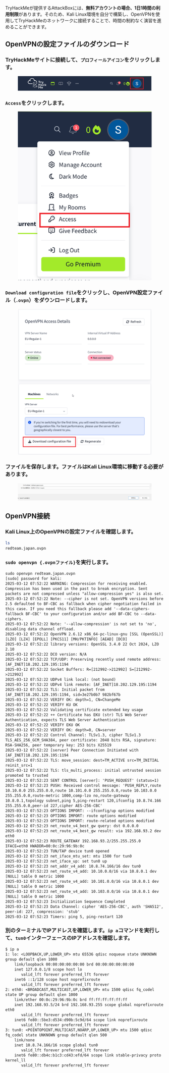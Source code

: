TryHackMeが提供するAttackBoxには、**無料アカウントの場合、1日1時間の利用制限**があります。そのため、Kali Linux環境を自分で構築し、OpenVPNを使用してTryHackMeのネットワークに接続することで、時間の制約なく演習を進めることができます。


## OpenVPNの設定ファイルのダウンロード

### TryHackMeサイトに接続して、`プロフィールアイコン`をクリックします。

<figure><img src="../assets/Pasted image 20250312204640.png" alt=""><figcaption></figcaption></figure>

### `Access`をクリックします。

<figure><img src="../assets/Pasted image 20250312204716.png" alt=""><figcaption></figcaption></figure>


### `Download configuration file`をクリックし、OpenVPN設定ファイル（`.ovpn`）をダウンロードします。

<figure><img src="../assets/Pasted image 20250312204819.png" alt=""><figcaption></figcaption></figure>



### ファイルを保存します。ファイルはKali Linux環境に移動する必要があります。
<figure><img src="../assets/Pasted image 20250312205009.png" alt=""><figcaption></figcaption></figure>




## OpenVPN接続

### Kali Linux上のOpenVPNの設定ファイルを確認します。
```bash
ls
redteam.japan.ovpn
```

### `sudo openvpn {.ovpnファイル}`を実行します。
```shell
sudo openvpn redteam.japan.ovpn
[sudo] password for kali:
2025-03-12 07:52:22 WARNING: Compression for receiving enabled. Compression has been used in the past to break encryption. Sent packets are not compressed unless "allow-compression yes" is also set.
2025-03-12 07:52:22 Note: --cipher is not set. OpenVPN versions before 2.5 defaulted to BF-CBC as fallback when cipher negotiation failed in this case. If you need this fallback please add '--data-ciphers-fallback BF-CBC' to your configuration and/or add BF-CBC to --data-ciphers.
2025-03-12 07:52:22 Note: '--allow-compression' is not set to 'no', disabling data channel offload.
2025-03-12 07:52:22 OpenVPN 2.6.12 x86_64-pc-linux-gnu [SSL (OpenSSL)] [LZO] [LZ4] [EPOLL] [PKCS11] [MH/PKTINFO] [AEAD] [DCO]
2025-03-12 07:52:22 library versions: OpenSSL 3.4.0 22 Oct 2024, LZO 2.10
2025-03-12 07:52:22 DCO version: N/A
2025-03-12 07:52:22 TCP/UDP: Preserving recently used remote address: [AF_INET]18.202.129.195:1194
2025-03-12 07:52:22 Socket Buffers: R=[212992->212992] S=[212992->212992]
2025-03-12 07:52:22 UDPv4 link local: (not bound)
2025-03-12 07:52:22 UDPv4 link remote: [AF_INET]18.202.129.195:1194
2025-03-12 07:52:22 TLS: Initial packet from [AF_INET]18.202.129.195:1194, sid=3e27b0b7 982bf67b
2025-03-12 07:52:22 VERIFY OK: depth=1, CN=ChangeMe
2025-03-12 07:52:22 VERIFY KU OK
2025-03-12 07:52:22 Validating certificate extended key usage
2025-03-12 07:52:22 ++ Certificate has EKU (str) TLS Web Server Authentication, expects TLS Web Server Authentication
2025-03-12 07:52:22 VERIFY EKU OK
2025-03-12 07:52:22 VERIFY OK: depth=0, CN=server
2025-03-12 07:52:22 Control Channel: TLSv1.3, cipher TLSv1.3 TLS_AES_256_GCM_SHA384, peer certificate: 2048 bits RSA, signature: RSA-SHA256, peer temporary key: 253 bits X25519
2025-03-12 07:52:22 [server] Peer Connection Initiated with [AF_INET]18.202.129.195:1194
2025-03-12 07:52:22 TLS: move_session: dest=TM_ACTIVE src=TM_INITIAL reinit_src=1
2025-03-12 07:52:22 TLS: tls_multi_process: initial untrusted session promoted to trusted
2025-03-12 07:52:23 SENT CONTROL [server]: 'PUSH_REQUEST' (status=1)
2025-03-12 07:52:23 PUSH: Received control message: 'PUSH_REPLY,route 10.10.0.0 255.255.0.0,route 10.101.0.0 255.255.0.0,route 10.103.0.0 255.255.0.0,route-metric 1000,comp-lzo no,route-gateway 10.8.0.1,topology subnet,ping 5,ping-restart 120,ifconfig 10.8.74.166 255.255.0.0,peer-id 227,cipher AES-256-CBC'
2025-03-12 07:52:23 OPTIONS IMPORT: --ifconfig/up options modified
2025-03-12 07:52:23 OPTIONS IMPORT: route options modified
2025-03-12 07:52:23 OPTIONS IMPORT: route-related options modified
2025-03-12 07:52:23 net_route_v4_best_gw query: dst 0.0.0.0
2025-03-12 07:52:23 net_route_v4_best_gw result: via 192.168.93.2 dev eth0
2025-03-12 07:52:23 ROUTE_GATEWAY 192.168.93.2/255.255.255.0 IFACE=eth0 HWADDR=00:0c:29:96:9b:0c
2025-03-12 07:52:23 TUN/TAP device tun0 opened
2025-03-12 07:52:23 net_iface_mtu_set: mtu 1500 for tun0
2025-03-12 07:52:23 net_iface_up: set tun0 up
2025-03-12 07:52:23 net_addr_v4_add: 10.8.74.166/16 dev tun0
2025-03-12 07:52:23 net_route_v4_add: 10.10.0.0/16 via 10.8.0.1 dev [NULL] table 0 metric 1000
2025-03-12 07:52:23 net_route_v4_add: 10.101.0.0/16 via 10.8.0.1 dev [NULL] table 0 metric 1000
2025-03-12 07:52:23 net_route_v4_add: 10.103.0.0/16 via 10.8.0.1 dev [NULL] table 0 metric 1000
2025-03-12 07:52:23 Initialization Sequence Completed
2025-03-12 07:52:23 Data Channel: cipher 'AES-256-CBC', auth 'SHA512', peer-id: 227, compression: 'stub'
2025-03-12 07:52:23 Timers: ping 5, ping-restart 120

```


### 別のターミナルでIPアドレスを確認します。`ip a`コマンドを実行して、`tun0`インターフェースのIPアドレスを確認します。
```shell
$ ip a
1: lo: <LOOPBACK,UP,LOWER_UP> mtu 65536 qdisc noqueue state UNKNOWN group default qlen 1000
    link/loopback 00:00:00:00:00:00 brd 00:00:00:00:00:00
    inet 127.0.0.1/8 scope host lo
       valid_lft forever preferred_lft forever
    inet6 ::1/128 scope host noprefixroute
       valid_lft forever preferred_lft forever
2: eth0: <BROADCAST,MULTICAST,UP,LOWER_UP> mtu 1500 qdisc fq_codel state UP group default qlen 1000
    link/ether 00:0c:29:96:9b:0c brd ff:ff:ff:ff:ff:ff
    inet 192.168.93.5/24 brd 192.168.93.255 scope global noprefixroute eth0
       valid_lft forever preferred_lft forever
    inet6 fe80::5be3:d534:d90b:5c9d/64 scope link noprefixroute
       valid_lft forever preferred_lft forever
3: tun0: <POINTOPOINT,MULTICAST,NOARP,UP,LOWER_UP> mtu 1500 qdisc fq_codel state UNKNOWN group default qlen 500
    link/none
    inet 10.8.74.166/16 scope global tun0
       valid_lft forever preferred_lft forever
    inet6 fe80::db4c:b1c3:cd43:efd/64 scope link stable-privacy proto kernel_ll
       valid_lft forever preferred_lft forever

```






